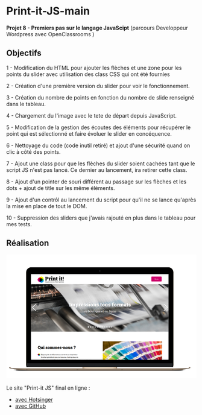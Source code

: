 # Print-it-JS-main

**Projet 8 - Premiers pas sur le langage JavaScipt** (parcours Developpeur Wordpress avec OpenClassrooms )

## Objectifs

1 - Modification du HTML pour ajouter les flèches et une zone pour les points du slider avec utilisation des class CSS qui ont été fournies

2 - Création d'une première version du slider pour voir le fonctionnement.

3 - Création du nombre de points en fonction du nombre de slide renseigné dans le tableau.

4 - Chargement du l'image avec le tete de départ depuis JavaScript.

5 - Modification de la gestion des écoutes des éléments pour récupérer le point qui est sélectionné et faire évoluer le slider en concéquence.

6 - Nettoyage du code (code inutil retiré) et ajout d'une sécurité quand on clic à côté des points.

7 - Ajout une class pour que les flèches du slider soient cachées tant que le script JS n'est pas lancé. Ce dernier au lancement, ira retirer cette class.

8 - Ajout d'un pointer de souri différent au passage sur les flèches et les dots + ajout de title sur les même éléments.

9 - Ajout d'un contrôl au lancement du script pour qu'il ne se lance qu'après la mise en place de tout le DOM.

10 - Suppression des sliders que j'avais rajouté en plus dans le tableau pour mes tests.

## Réalisation

![Print-it JS](/assets/images/computer_print_it.png)

Le site "Print-it JS" final en ligne :

- [avec Hotsinger](https://smouron.github.io/Print-it-JS-main/)
- [avec GitHub](https://stephane-mouron.fr/print-it/)
